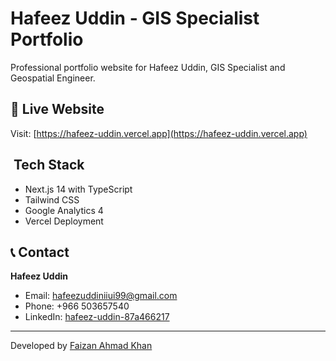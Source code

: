 # Hafeez Uddin - GIS Specialist Portfolio

Professional portfolio website for Hafeez Uddin, GIS Specialist and Geospatial Engineer.

## 🚀 Live Website

Visit: [https://hafeez-uddin.vercel.app](https://hafeez-uddin.vercel.app)

## ️ Tech Stack

- Next.js 14 with TypeScript
- Tailwind CSS
- Google Analytics 4
- Vercel Deployment

## 📞 Contact

**Hafeez Uddin**

- Email: hafeezuddiniiui99@gmail.com
- Phone: +966 503657540
- LinkedIn: [hafeez-uddin-87a466217](https://www.linkedin.com/in/hafeez-uddin-87a466217/)

---

Developed by [Faizan Ahmad Khan](https://www.linkedin.com/in/faizan-ahmad-khan5/)
